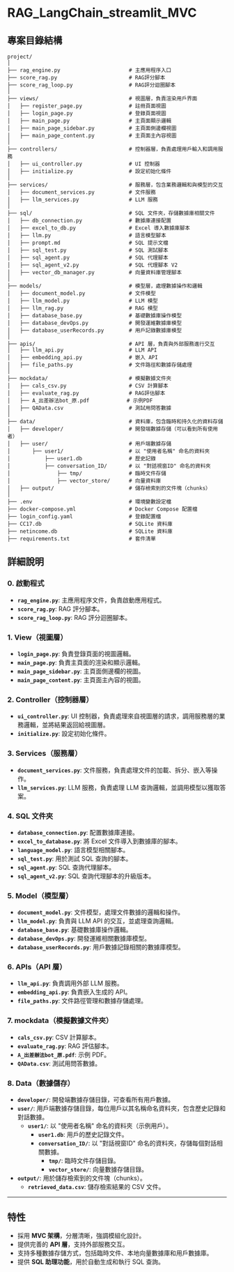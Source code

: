 # RAG_LangChain_streamlit_MVC
## 專案目錄結構

```plaintext
project/
│
├── rag_engine.py                      # 主應用程序入口
├── score_rag.py                       # RAG評分腳本
├── score_rag_loop.py                  # RAG評分迴圈腳本
│
├── views/                             # 視圖層，負責渲染用戶界面
│   ├── register_page.py               # 註冊頁面視圖
│   ├── login_page.py                  # 登錄頁面視圖
│   ├── main_page.py                   # 主頁面顯示邏輯
│   ├── main_page_sidebar.py           # 主頁面側邊欄視圖
│   ├── main_page_content.py           # 主頁面主內容視圖
│
├── controllers/                       # 控制器層，負責處理用戶輸入和調用服務
│   ├── ui_controller.py               # UI 控制器
│   ├── initialize.py                  # 設定初始化條件
│
├── services/                          # 服務層，包含業務邏輯和與模型的交互
│   ├── document_services.py           # 文件服務
│   ├── llm_services.py                # LLM 服務
│
├── sql/                               # SQL 文件夾，存儲數據庫相關文件
│   ├── db_connection.py               # 數據庫連接配置
│   ├── excel_to_db.py                 # Excel 導入數據庫腳本
│   ├── llm.py                         # 語言模型腳本
│   ├── prompt.md                      # SQL 提示文檔
│   ├── sql_test.py                    # SQL 測試腳本
│   ├── sql_agent.py                   # SQL 代理腳本
│   ├── sql_agent_v2.py                # SQL 代理腳本 V2
│   ├── vector_db_manager.py           # 向量資料庫管理腳本
│
├── models/                            # 模型層，處理數據操作和邏輯
│   ├── document_model.py              # 文件模型
│   ├── llm_model.py                   # LLM 模型
│   ├── llm_rag.py                     # RAG 模型
│   ├── database_base.py               # 基礎數據庫操作模型
│   ├── database_devOps.py             # 開發運維數據庫模型
│   ├── database_userRecords.py        # 用戶記錄數據庫模型
│
├── apis/                              # API 層，負責與外部服務進行交互
│   ├── llm_api.py                     # LLM API
│   ├── embedding_api.py               # 嵌入 API
│   ├── file_paths.py                  # 文件路徑和數據存儲處理
│
├── mockdata/                          # 模擬數據文件夾
│   ├── cals_csv.py                    # CSV 計算腳本
│   ├── evaluate_rag.py                # RAG評估腳本
│   ├── A_出差辦法bot_原.pdf            # 示例PDF
│   ├── QAData.csv                     # 測試用問答數據
│
├── data/                              # 資料庫，包含臨時和持久化的資料存儲
│   ├── developer/                     # 開發端數據存儲（可以看到所有使用者）
│   ├── user/                          # 用戶端數據存儲
│       ├── user1/                     # 以 "使用者名稱" 命名的資料夾
│           ├── user1.db               # 歷史記錄
│           ├── conversation_ID/       # 以 "對話視窗ID" 命名的資料夾
│               ├── tmp/               # 臨時文件存儲
│               ├── vector_store/      # 向量資料庫
│   ├── output/                        # 儲存檢索到的文件塊（chunks）
│
├── .env                               # 環境變數設定檔
├── docker-compose.yml                 # Docker Compose 配置檔
├── login_config.yaml                  # 登錄配置檔
├── CC17.db                            # SQLite 資料庫
├── netincome.db                       # SQLite 資料庫
├── requirements.txt                   # 套件清單
```
## 詳細說明

### 0. 啟動程式
- **`rag_engine.py`**: 主應用程序文件，負責啟動應用程式。
- **`score_rag.py`**: RAG 評分腳本。
- **`score_rag_loop.py`**: RAG 評分迴圈腳本。

### 1. View（視圖層）
- **`login_page.py`**: 負責登錄頁面的視圖邏輯。
- **`main_page.py`**: 負責主頁面的渲染和顯示邏輯。
- **`main_page_sidebar.py`**: 主頁面側邊欄的視圖。
- **`main_page_content.py`**: 主頁面主內容的視圖。

### 2. Controller（控制器層）
- **`ui_controller.py`**: UI 控制器，負責處理來自視圖層的請求，調用服務層的業務邏輯，並將結果返回給視圖層。
- **`initialize.py`**: 設定初始化條件。

### 3. Services（服務層）
- **`document_services.py`**: 文件服務，負責處理文件的加載、拆分、嵌入等操作。
- **`llm_services.py`**: LLM 服務，負責處理 LLM 查詢邏輯，並調用模型以獲取答案。

### 4. SQL 文件夾
- **`database_connection.py`**: 配置數據庫連接。
- **`excel_to_database.py`**: 將 Excel 文件導入到數據庫的腳本。
- **`language_model.py`**: 語言模型相關腳本。
- **`sql_test.py`**: 用於測試 SQL 查詢的腳本。
- **`sql_agent.py`**: SQL 查詢代理腳本。
- **`sql_agent_v2.py`**: SQL 查詢代理腳本的升級版本。

### 5. Model（模型層）
- **`document_model.py`**: 文件模型，處理文件數據的邏輯和操作。
- **`llm_model.py`**: 負責與 LLM API 的交互，並處理查詢邏輯。
- **`database_base.py`**: 基礎數據庫操作邏輯。
- **`database_devOps.py`**: 開發運維相關數據庫模型。
- **`database_userRecords.py`**: 用戶數據記錄相關的數據庫模型。

### 6. APIs（API 層）
- **`llm_api.py`**: 負責調用外部 LLM 服務。
- **`embedding_api.py`**: 負責嵌入生成的 API。
- **`file_paths.py`**: 文件路徑管理和數據存儲處理。

### 7. mockdata（模擬數據文件夾）
- **`cals_csv.py`**: CSV 計算腳本。
- **`evaluate_rag.py`**: RAG 評估腳本。
- **`A_出差辦法bot_原.pdf`**: 示例 PDF。
- **`QAData.csv`**: 測試用問答數據。

### 8. Data（數據儲存）
- **`developer/`**: 開發端數據存儲目錄，可查看所有用戶數據。
- **`user/`**: 用戶端數據存儲目錄，每位用戶以其名稱命名資料夾，包含歷史記錄和對話數據。
  - **`user1/`**: 以 "使用者名稱" 命名的資料夾（示例用戶）。
    - **`user1.db`**: 用戶的歷史記錄文件。
    - **`conversation_ID/`**: 以 "對話視窗ID" 命名的資料夾，存儲每個對話相關數據。
      - **`tmp/`**: 臨時文件存儲目錄。
      - **`vector_store/`**: 向量數據存儲目錄。
- **`output/`**: 用於儲存檢索到的文件塊（chunks）。
  - **`retrieved_data.csv`**: 儲存檢索結果的 CSV 文件。

---

## 特性
- 採用 **MVC 架構**，分層清晰，強調模組化設計。
- 提供完善的 **API 層**，支持外部服務交互。
- 支持多種數據存儲方式，包括臨時文件、本地向量數據庫和用戶數據庫。
- 提供 **SQL 助理功能**，用於自動生成和執行 SQL 查詢。

